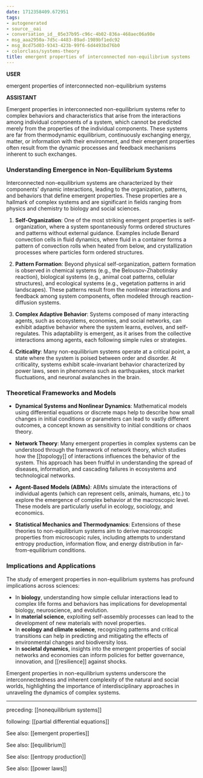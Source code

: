 ```yaml
---
date: 1712358409.672951
tags:
- autogenerated
- source__oai
- conversation_id__05e37b95-c96c-4b02-836a-468aec06a98e
- msg_aaa2950a-7d5c-4483-89ad-1989bf1edc92
- msg_8cd75d03-9343-423b-99f6-6d4493bd76b0
- colorclass/systems-theory
title: emergent properties of interconnected non-equilibrium systems
---
```


**USER**

emergent properties of interconnected non-equilibrium systems


**ASSISTANT**

Emergent properties in interconnected non-equilibrium systems refer to complex behaviors and characteristics that arise from the interactions among individual components of a system, which cannot be predicted merely from the properties of the individual components. These systems are far from thermodynamic equilibrium, continuously exchanging energy, matter, or information with their environment, and their emergent properties often result from the dynamic processes and feedback mechanisms inherent to such exchanges.

### Understanding Emergence in Non-Equilibrium Systems

Interconnected non-equilibrium systems are characterized by their components' dynamic interactions, leading to the organization, patterns, and behaviors that define emergent properties. These properties are a hallmark of complex systems and are significant in fields ranging from physics and chemistry to biology and social sciences.

1. **Self-Organization**: One of the most striking emergent properties is self-organization, where a system spontaneously forms ordered structures and patterns without external guidance. Examples include Benard convection cells in fluid dynamics, where fluid in a container forms a pattern of convection rolls when heated from below, and crystallization processes where particles form ordered structures.

2. **Pattern Formation**: Beyond physical self-organization, pattern formation is observed in chemical systems (e.g., the Belousov-Zhabotinsky reaction), biological systems (e.g., animal coat patterns, cellular structures), and ecological systems (e.g., vegetation patterns in arid landscapes). These patterns result from the nonlinear interactions and feedback among system components, often modeled through reaction-diffusion systems.

3. **Complex Adaptive Behavior**: Systems composed of many interacting agents, such as ecosystems, economies, and social networks, can exhibit adaptive behavior where the system learns, evolves, and self-regulates. This adaptability is emergent, as it arises from the collective interactions among agents, each following simple rules or strategies.

4. **Criticality**: Many non-equilibrium systems operate at a critical point, a state where the system is poised between order and disorder. At criticality, systems exhibit scale-invariant behavior characterized by power laws, seen in phenomena such as earthquakes, stock market fluctuations, and neuronal avalanches in the brain.

### Theoretical Frameworks and Models

- **Dynamical Systems and Nonlinear Dynamics**: Mathematical models using differential equations or discrete maps help to describe how small changes in initial conditions or parameters can lead to vastly different outcomes, a concept known as sensitivity to initial conditions or chaos theory.

- **Network Theory**: Many emergent properties in complex systems can be understood through the framework of network theory, which studies how the [[topology]] of interactions influences the behavior of the system. This approach has been fruitful in understanding the spread of diseases, information, and cascading failures in ecosystems and technological networks.

- **Agent-Based Models (ABMs)**: ABMs simulate the interactions of individual agents (which can represent cells, animals, humans, etc.) to explore the emergence of complex behavior at the macroscopic level. These models are particularly useful in ecology, sociology, and economics.

- **Statistical Mechanics and Thermodynamics**: Extensions of these theories to non-equilibrium systems aim to derive macroscopic properties from microscopic rules, including attempts to understand entropy production, information flow, and energy distribution in far-from-equilibrium conditions.

### Implications and Applications

The study of emergent properties in non-equilibrium systems has profound implications across sciences:

- In **biology**, understanding how simple cellular interactions lead to complex life forms and behaviors has implications for developmental biology, neuroscience, and evolution.
- In **material science**, exploiting self-assembly processes can lead to the development of new materials with novel properties.
- In **ecology and climate science**, recognizing patterns and critical transitions can help in predicting and mitigating the effects of environmental changes and biodiversity loss.
- In **societal dynamics**, insights into the emergent properties of social networks and economies can inform policies for better governance, innovation, and [[resilience]] against shocks.

Emergent properties in non-equilibrium systems underscore the interconnectedness and inherent complexity of the natural and social worlds, highlighting the importance of interdisciplinary approaches in unraveling the dynamics of complex systems.


---

preceding: [[nonequilibrium systems]]  


following: [[partial differential equations]]

See also: [[emergent properties]]


See also: [[equilibrium]]


See also: [[entropy production]]


See also: [[power laws]]